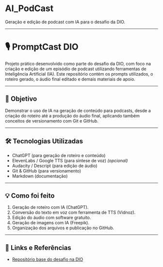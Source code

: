 # AI_PodCast
Geração e edição de podcast com IA para o desafio da DIO.

---

# 🎙️ PromptCast DIO

Projeto prático desenvolvido como parte do desafio da DIO, com foco na criação e edição de um episódio de podcast utilizando ferramentas de Inteligência Artificial (IA). Este repositório contém os prompts utilizados, o roteiro gerado, o áudio final editado e demais materiais de apoio.

---

## 🚀 Objetivo

Demonstrar o uso de IA na geração de conteúdo para podcasts, desde a criação do roteiro até a produção do áudio final, aplicando também conceitos de versionamento com Git e GitHub.

---

## 🛠️ Tecnologias Utilizadas

- ChatGPT (para geração de roteiro e conteúdo)
- ElevenLabs / Google TTS (para síntese de voz) *(opcional)*
- Audacity / Descript (para edição de áudio)
- Git & GitHub (para versionamento)
- Markdown (documentação)

---

## 💡 Como foi feito

1. Geração de roteiro com IA (ChatGPT).
2. Conversão do texto em voz com ferramenta de TTS (Vidnoz).
3. Edição do áudio com software gratuito.
4. Geração de imagens com IA (Freepik).
5. Organização dos arquivos e publicação no GitHub.

---

## 📎 Links e Referências

- [Repositório base do desafio na DIO](https://github.com/felipeAguiarCode/prompts-for-podcast-generate-by-ia)

